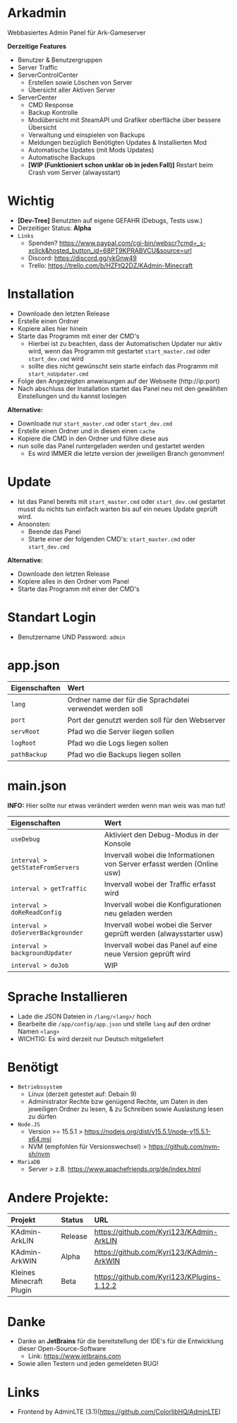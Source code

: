 # Arkadmin 

Webbasiertes Admin Panel für Ark-Gameserver

**Derzeitige Features**

- Benutzer & Benutzergruppen
- Server Traffic
- ServerControlCenter
  - Erstellen sowie Löschen von Server
  - Übersicht aller Aktiven Server
- ServerCenter
  - CMD Response
  - Backup Kontrolle
  - Modübersicht mit SteamAPI und Grafiker oberfläche über bessere Übersicht
  - Verwaltung und einspielen von Backups
  - Meldungen bezüglich Benötigten Updates & Installierten Mod
  - Automatische Updates (mit Mods Updates)
  - Automatische Backups
  - **[WIP (Funktioniert schon unklar ob in jeden Fall)]** Restart beim Crash vom Server (alwaysstart)

# Wichtig

- **[Dev-Tree]** Benutzten auf eigene GEFAHR (Debugs, Tests usw.)
- Derzeitiger Status: **Alpha**
- `Links`
  - Spenden? https://www.paypal.com/cgi-bin/webscr?cmd=_s-xclick&hosted_button_id=68PT9KPRABVCU&source=url
  - Discord: https://discord.gg/ykGnw49
  - Trello: https://trello.com/b/HZFtQ2DZ/KAdmin-Minecraft

# Installation

- Downloade den letzten Release
- Erstelle einen Ordner
- Kopiere alles hier hinein
- Starte das Programm mit einer der CMD's
  - Hierbei ist zu beachten, dass der Automatischen Updater nur aktiv wird, wenn das Programm mit gestartet `start_master.cmd` oder `start_dev.cmd` wird
  - sollte dies nicht gewünscht sein starte einfach das Programm mit `start_noUpdater.cmd`
- Folge den Angezeigten anweisungen auf der Webseite (http://ip:port)
- Nach abschluss der Installation startet das Panel neu mit den gewählten Einstellungen und du kannst loslegen

**Alternative:**
- Downloade nur `start_master.cmd` oder `start_dev.cmd`
- Erstelle einen Ordner und in diesen einen `cache`
- Kopiere die CMD in den Ordner und führe diese aus
- nun solle das Panel runtergeladen werden und gestartet werden
  - Es wird IMMER die letzte version der jeweiligen Branch genommen!

# Update

- Ist das Panel bereits mit `start_master.cmd` oder `start_dev.cmd` gestartet musst du nichts tun einfach warten bis auf ein neues Update geprüft wird.
- Ansonsten:
  - Beende das Panel
  - Starte einer der folgenden CMD's: `start_master.cmd` oder `start_dev.cmd`

**Alternative:**
- Downloade den letzten Release
- Kopiere alles in den Ordner vom Panel
- Starte das Programm mit einer der CMD's

# Standart Login

- Benutzername UND Password: `admin`

# app.json

| Eigenschaften         | Wert | 
| :---                  | :--- |
| `lang`                | Ordner name der für die Sprachdatei verwendet werden soll |
| `port`                | Port der genutzt werden soll für den Webserver |
| `servRoot`            | Pfad wo die Server liegen sollen |
| `logRoot`             | Pfad wo die Logs liegen sollen |
| `pathBackup`          | Pfad wo die Backups liegen sollen |

# main.json
**INFO:** Hier sollte nur etwas verändert werden wenn man weis was man tut!

| Eigenschaften                       | Wert | 
| :---                                | :--- |
| `useDebug`                          | Aktiviert den Debug-Modus in der Konsole |
| `interval > getStateFromServers`    | Invervall wobei die Informationen von Server erfasst werden (Online usw) |
| `interval > getTraffic`             | Invervall wobei der Traffic erfasst wird |
| `interval > doReReadConfig`         | Invervall wobei die Konfigurationen neu geladen werden |
| `interval > doServerBackgrounder`   | Invervall wobei wobei die Server geprüft werden (alwaysstarter usw) |
| `interval > backgroundUpdater`      | Invervall wobei das Panel auf eine neue Version geprüft wird |
| `interval > doJob`                  | WIP |

# Sprache Installieren

- Lade die JSON Dateien in `/lang/<lang>/` hoch 
- Bearbeite die `/app/config/app.json` und stelle `lang` auf den ordner Namen `<lang>`
- WICHTIG: Es wird derzeit nur Deutsch mitgeliefert 

# Benötigt
- `Betriebssystem`
  - Linux (derzeit getestet auf: Debain 9)
  - Administrator Rechte bzw genügend Rechte, um Daten in den jeweiligen Ordner zu lesen, & zu Schreiben sowie Auslastung lesen zu dürfen
- `Node.JS` 
  - Version >= 15.5.1                   > https://nodejs.org/dist/v15.5.1/node-v15.5.1-x64.msi
  - NVM (empfohlen für Versionswechsel) > https://github.com/nvm-sh/nvm
- `MariaDB` 
  - Server              > z.B. https://www.apachefriends.org/de/index.html

# Andere Projekte:
| Projekt                     | Status          | URL | 
| :---                        | :---            | :--- |
| KAdmin-ArkLIN               | Release         | https://github.com/Kyri123/KAdmin-ArkLIN |
| KAdmin-ArkWIN               | Alpha           | https://github.com/Kyri123/KAdmin-ArkWIN |
| Kleines Minecraft Plugin    | Beta            | https://github.com/Kyri123/KPlugins-1.12.2 |

# Danke
- Danke an **JetBrains** für die bereitstellung der IDE's für die Entwicklung dieser Open-Source-Software
  - Link: https://www.jetbrains.com
- Sowie allen Testern und jeden gemeldeten BUG!

# Links
 
- Frontend by AdminLTE (3.1)(https://github.com/ColorlibHQ/AdminLTE)